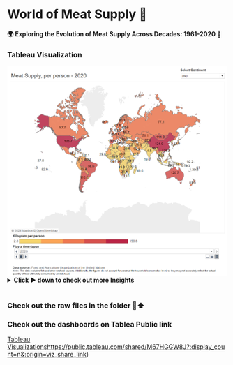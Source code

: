 <p>
  <h1 align="left"><b>World of Meat Supply 🥩</b></h1>
</p>

<a align="left"><b>🌍 Exploring the Evolution of Meat Supply Across Decades: 1961-2020 🥩 </b></a>

### Tableau Visualization 
<a target="">
  <img align="left" alt="" src="https://github.com/DJJamsran/images/blob/main/d1.png" width="1000"/>
</a>


<details>
  <summary><b>Click ▶️ down to check out more Insights</b></summary>
  <img src="https://github.com/DJJamsran/images/blob/main/d2.png" alt="image-description"/>
  <img src="https://github.com/DJJamsran/images/blob/main/d3.png" alt="image-description"/>
</details>

<br>

### Check out the raw files in the folder 📂⬆️
### Check out the dashboards on Tablea Public link
[Tableau Visualizations](https://public.tableau.com/shared/M67HGGW8J?:display_count=n&:origin=viz_share_link)https://public.tableau.com/shared/M67HGGW8J?:display_count=n&:origin=viz_share_link)

